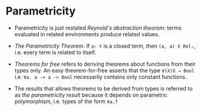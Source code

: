 # Parametricity

* Parametricity is just restated *Reynold's abstraction theorem*: 
terms evaluated in related environments produce related values.

* *The Parametricity Theorem*. If `a: t` is a closed term, 
then `(a, a) ∈ Relₜ`, i.e. every term is related to itself.

* *Theorems for free* refers to deriving theorems about functions from their types only. An easy theorem-for-free asserts that the type `∀(X)X → Bool` i.e. `∀a. a -> a -> Bool` necessarily contains only constant functions.

* The results that allows theorems to be derived from types is referred to as *the parametricity result* because it depends on parametric polymorphism, i.e. types of the form `∀a.T`
